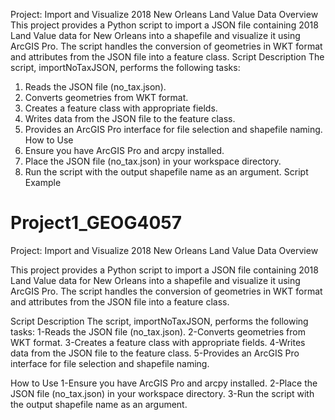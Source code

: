Project: Import and Visualize 2018 New Orleans Land Value Data
Overview
This project provides a Python script to import a JSON file containing 2018 Land Value data for New Orleans into a shapefile and visualize it using ArcGIS Pro. The script handles the conversion of geometries in WKT format and attributes from the JSON file into a feature class.
Script Description
The script, importNoTaxJSON, performs the following tasks:
1.	Reads the JSON file (no_tax.json).
2.	Converts geometries from WKT format.
3.	Creates a feature class with appropriate fields.
4.	Writes data from the JSON file to the feature class.
5.	Provides an ArcGIS Pro interface for file selection and shapefile naming.
How to Use
1.	Ensure you have ArcGIS Pro and arcpy installed.
2.	Place the JSON file (no_tax.json) in your workspace directory.
3.	Run the script with the output shapefile name as an argument.
Script Example



# Project1_GEOG4057
Project: Import and Visualize 2018 New Orleans Land Value Data
Overview

This project provides a Python script to import a JSON file containing 2018 Land Value data for New Orleans into a shapefile and visualize it using ArcGIS Pro. The script handles the conversion of geometries in WKT format and attributes from the JSON file into a feature class.

Script Description
The script, importNoTaxJSON, performs the following tasks:
1-Reads the JSON file (no_tax.json).
2-Converts geometries from WKT format.
3-Creates a feature class with appropriate fields.
4-Writes data from the JSON file to the feature class.
5-Provides an ArcGIS Pro interface for file selection and shapefile naming.

How to Use
1-Ensure you have ArcGIS Pro and arcpy installed.
2-Place the JSON file (no_tax.json) in your workspace directory.
3-Run the script with the output shapefile name as an argument.


